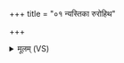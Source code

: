 +++
title = "०१ न्यस्तिका रुरोहिथ"

+++
<details><summary>मूलम् (VS)</summary>

न्य॑स्ति॒का रु॑रोहिथ सुभगं॒कर॑णी॒ मम॑।  
श॒तं तव॑ प्रता॒नास्त्रय॑स्त्रिंशन्निता॒नाः।  
तया॑ सहस्रप॒र्ण्या हृद॑यं शोषयामि ते ॥
</details>